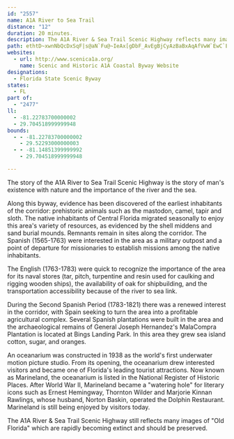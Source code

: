 ```yaml
---
id: "2557"
name: A1A River to Sea Trail
distance: "12"
duration: 20 minutes.
description: The A1A River & Sea Trail Scenic Highway reflects many images of "Old Florida" which are rapidly becoming extinct and should be preserved.
path: ethtD~xwnNbQcDxSqF|s@aN`Fu@~IeAx[gDbF_AvEgBjCyAzBaBxAqAfVwW`EwC`EiBtAc@bDu@bG_AvImBfwAqd@`Dk@hA?nObBlBHpCIhBc@nBy@pByA`MoMlA_A~By@bBS`D?~d@tB~XbB`Pn@r]jBpE?pDU|JcB`RmDjEgArzC}{@|CmA`DgC|DkE|AqAhBgAlBy@v}@}T~]}Kze@_PdDmAhC{AdCcCtCwElAeDr@sDPmBHeCKoRFmIZuDf@sCd@kB`A_CbBuCrCuC|CqBfZiLnd@yQruBmy@fq@qX
websites:
  - url: http://www.scenica1a.org/
    name: Scenic and Historic A1A Coastal Byway Website
designations:
  - Florida State Scenic Byway
states:
  - FL
part of:
  - "2477"
ll:
  - -81.22783700000002
  - 29.704518999999948
bounds:
  - - -81.22783700000002
    - 29.52293000000003
  - - -81.14851399999992
    - 29.704518999999948

---
```


The story of the A1A River to Sea Trail Scenic Highway is the story of man's existence with nature and the importance of the river and the sea.

Along this byway, evidence has been discovered of the earliest inhabitants of the corridor: prehistoric animals such as the mastodon, camel, tapir and sloth. The native inhabitants of Central Florida migrated seasonally to enjoy this area's variety of resources, as evidenced by the shell middens and sand burial mounds. Remnants remain in sites along the corridor. The Spanish (1565-1763) were interested in the area as a military outpost and a point of departure for missionaries to establish missions among the native inhabitants.

The English (1763-1783) were quick to recognize the importance of the area for its naval stores (tar, pitch, turpentine and resin used for caulking and rigging wooden ships), the availability of oak for shipbuilding, and the transportation accessibility because of the river to sea link.

During the Second Spanish Period (1783-1821) there was a renewed interest in the corridor, with Spain seeking to turn the area into a profitable agricultural complex.  Several Spanish plantations were built in the area and the archaeological remains of General Joseph Hernandez's MalaCompra Plantation is located at Bings Landing Park.  In this area they grew sea island cotton, sugar, and oranges.

An oceanarium was constructed in 1938 as the world's first underwater motion picture studio.  From its opening, the oceanarium drew interested visitors and became one of Florida's leading tourist attractions.  Now known as Marineland, the oceanarium is listed in the National Register of Historic Places.  After World War II, Marineland became a "watering hole" for literary icons such as Ernest Hemingway, Thornton Wilder and Marjorie Kinnan Rawlings, whose husband, Norton Baskin, operated the Dolphin Restaurant.  Marineland is still being enjoyed by visitors today.

The A1A River &amp; Sea Trail Scenic Highway still reflects many images of "Old Florida" which are rapidly becoming extinct and should be preserved.
